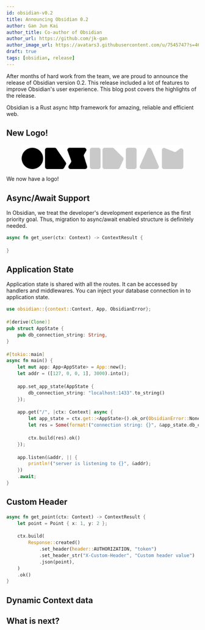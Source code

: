 ```yaml
---
id: obsidian-v0.2
title: Announcing Obsidian 0.2 
author: Gan Jun Kai 
author_title: Co-author of Obsidian
author_url: https://github.com/jk-gan
author_image_url: https://avatars3.githubusercontent.com/u/7545747?s=460&u=ecd6fc8fcb20d3913c42489a1cbc9c1a5cb1aec0&v=4
draft: true
tags: [obsidian, release]
---
```


After months of hard work from the team, we are proud to announce the release of Obsidian version 0.2. This release included a lot of features to improve Obsidian's user experience. This blog post covers the highlights of the release.

Obsidian is a Rust async http framework for amazing, reliable and efficient web. 

<!--truncate-->

## New Logo!
<figure>
  <img width="550" src="/blog/assets/obsidian.svg" alt="Screenshot of Obsidian logo" />
</figure>

We now have a logo!

## Async/Await Support
In Obsidian, we treat the developer's development experience as the first priority goal. Thus, migration to async/await enabled structure is definitely needed.

```rust
async fn get_user(ctx: Context) -> ContextResult {

}
```

## Application State
Application state is shared with all the routes. It can be accessed by handlers and middlewares. You can inject your database connection in to application state.

```rust
use obsidian::{context::Context, App, ObsidianError};

#[derive(Clone)]
pub struct AppState {
    pub db_connection_string: String,
}

#[tokio::main]
async fn main() {
    let mut app: App<AppState> = App::new();
    let addr = ([127, 0, 0, 1], 3000).into();

    app.set_app_state(AppState {
        db_connection_string: "localhost:1433".to_string()
    });

    app.get("/", |ctx: Context| async { 
        let app_state = ctx.get::<AppState>().ok_or(ObsidianError::NoneError)?;
        let res = Some(format!("connection string: {}", &app_state.db_connection_string));

        ctx.build(res).ok() 
    });

    app.listen(&addr, || {
        println!("server is listening to {}", &addr);
    })
    .await;
}
```

## Custom Header
```rust
async fn get_point(ctx: Context) -> ContextResult {
    let point = Point { x: 1, y: 2 };

    ctx.build(
        Response::created()
            .set_header(header::AUTHORIZATION, "token")
            .set_header_str("X-Custom-Header", "Custom header value")
            .json(point),
    )
    .ok()
}
```

## Dynamic Context data

## What is next?

